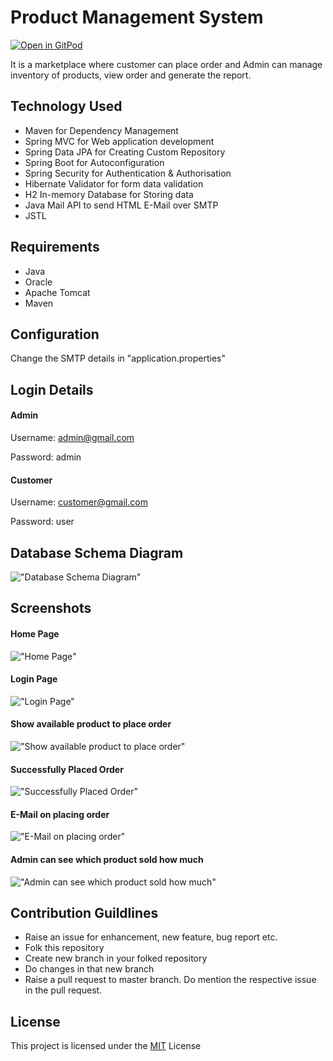 # Product Management System

[![Open in GitPod](https://gitpod.io/button/open-in-gitpod.svg)](https://gitpod.io/from-referrer/)

It is a marketplace where customer can place order and Admin can manage inventory of products, view order and generate the report.

## Technology Used
-   Maven for Dependency Management
-   Spring MVC for Web application development
-   Spring Data JPA for Creating Custom Repository
-   Spring Boot for Autoconfiguration
-   Spring Security for Authentication & Authorisation
-   Hibernate Validator for form data validation
-   H2 In-memory Database for Storing data
-   Java Mail API to send HTML E-Mail over SMTP
-   JSTL

## Requirements
-   Java
-   Oracle
-   Apache Tomcat
-   Maven

## Configuration
Change the SMTP details in "application.properties"

## Login Details

#### Admin
Username: admin@gmail.com

Password: admin

#### Customer
Username: customer@gmail.com

Password: user

## Database Schema Diagram

!["Database Schema Diagram"](https://github.com/anantjain6/ProductManagementSystem/blob/master/document/schema.png)

## Screenshots

#### Home Page
!["Home Page"](https://github.com/anantjain6/ProductManagementSystem/blob/master/document/Home.png)

#### Login Page
!["Login Page"](https://github.com/anantjain6/ProductManagementSystem/blob/master/document/Login.png)

#### Show available product to place order
!["Show available product to place order"](https://github.com/anantjain6/ProductManagementSystem/blob/master/document/Place_Order.png)

#### Successfully Placed Order
!["Successfully Placed Order"](https://github.com/anantjain6/ProductManagementSystem/blob/master/document/Order_Placed.png)

#### E-Mail on placing order
!["E-Mail on placing order"](https://github.com/anantjain6/ProductManagementSystem/blob/master/document/EMail.png)

#### Admin can see which product sold how much
!["Admin can see which product sold how much"](https://github.com/anantjain6/ProductManagementSystem/blob/master/document/Admin_Product_Report.png)

## Contribution Guildlines
-    Raise an issue for enhancement, new feature, bug report etc.
-    Folk this repository
-    Create new branch in your folked repository
-    Do changes in that new branch
-    Raise a pull request to master branch. Do mention the respective issue in the pull request.

## License

This project is licensed under the [MIT](https://github.com/shubham7668/ProductManagementSystem/blob/license-patch/license) License
